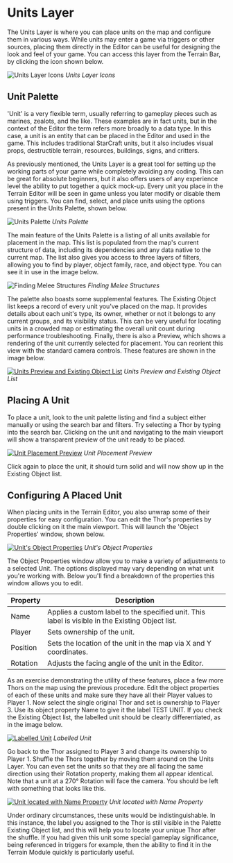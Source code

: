 # Units Layer

The Units Layer is where you can place units on the map and configure them in various ways. While units may enter a game via triggers or other sources, placing them directly in the Editor can be useful for designing the look and feel of your game. You can access this layer from the Terrain Bar, by clicking the icon shown below.

![Units Layer Icons](./resources/021_Units_Layer1.png)
*Units Layer Icons*

## Unit Palette

'Unit' is a very flexible term, usually referring to gameplay pieces such as marines, zealots, and the like. These examples are in fact units, but in the context of the Editor the term refers more broadly to a data type. In this case, a unit is an entity that can be placed in the Editor and used in the game. This includes traditional StarCraft units, but it also includes visual props, destructible terrain, resources, buildings, signs, and critters.

As previously mentioned, the Units Layer is a great tool for setting up the working parts of your game while completely avoiding any coding. This can be great for absolute beginners, but it also offers users of any experience level the ability to put together a quick mock-up. Every unit you place in the Terrain Editor will be seen in game unless you later modify or disable them using triggers. You can find, select, and place units using the options present in the Units Palette, shown below.

![Units Palette](./resources/021_Units_Layer2.png)
*Units Palette*

The main feature of the Units Palette is a listing of all units available for placement in the map. This list is populated from the map's current structure of data, including its dependencies and any data native to the current map. The list also gives you access to three layers of filters, allowing you to find by player, object family, race, and object type. You can see it in use in the image below.

![Finding Melee Structures](./resources/021_Units_Layer3.png)
*Finding Melee Structures*

The palette also boasts some supplemental features. The Existing Object list keeps a record of every unit you've placed on the map. It provides details about each unit's type, its owner, whether or not it belongs to any current groups, and its visibility status. This can be very useful for locating units in a crowded map or estimating the overall unit count during performance troubleshooting. Finally, there is also a Preview, which shows a rendering of the unit currently selected for placement. You can reorient this view with the standard camera controls. These features are shown in the image below.

[![Units Preview and Existing Object List](./resources/021_Units_Layer4.png)](./resources/021_Units_Layer4.png)
*Units Preview and Existing Object List*

## Placing A Unit

To place a unit, look to the unit palette listing and find a subject either manually or using the search bar and filters. Try selecting a Thor by typing into the search bar. Clicking on the unit and navigating to the main viewport will show a transparent preview of the unit ready to be placed.

[![Unit Placement Preview](./resources/021_Units_Layer5.png)](./resources/021_Units_Layer5.png)
*Unit Placement Preview*

Click again to place the unit, it should turn solid and will now show up in the Existing Object list.

## Configuring A Placed Unit

When placing units in the Terrain Editor, you also unwrap some of their properties for easy configuration. You can edit the Thor's properties by double clicking on it the main viewport. This will launch the 'Object Properties' window, shown below.

[![Unit's Object Properties](./resources/021_Units_Layer6.png)](./resources/021_Units_Layer6.png)
*Unit's Object Properties*

The Object Properties window allow you to make a variety of adjustments to a selected Unit. The options displayed may vary depending on what unit you're working with. Below you'll find a breakdown of the properties this window allows you to edit.

| Property | Description                                                                                      |
| -------- | ------------------------------------------------------------------------------------------------ |
| Name     | Applies a custom label to the specified unit. This label is visible in the Existing Object list. |
| Player   | Sets ownership of the unit.                                                                      |
| Position | Sets the location of the unit in the map via X and Y coordinates.                                |
| Rotation | Adjusts the facing angle of the unit in the Editor.                                              |

As an exercise demonstrating the utility of these features, place a few more Thors on the map using the previous procedure. Edit the object properties of each of these units and make sure they have all their Player values to Player 1. Now select the single original Thor and set is ownership to Player 3. Use its object property Name to give it the label TEST UNIT. If you check the Existing Object list, the labelled unit should be clearly differentiated, as in the image below.

[![Labelled Unit](./resources/021_Units_Layer7.png)](./resources/021_Units_Layer7.png)
*Labelled Unit*

Go back to the Thor assigned to Player 3 and change its ownership to Player 1. Shuffle the Thors together by moving them around on the Units Layer. You can even set the units so that they are all facing the same direction using their Rotation property, making them all appear identical. Note that a unit at a 270° Rotation will face the camera. You should be left with something that looks like this.

[![Unit located with Name Property](./resources/021_Units_Layer8.png)](./resources/021_Units_Layer8.png)
*Unit located with Name Property*

Under ordinary circumstances, these units would be indistinguishable. In this instance, the label you assigned to the Thor is still visible in the Palette Existing Object list, and this will help you to locate your unique Thor after the shuffle. If you had given this unit some special gameplay significance, being referenced in triggers for example, then the ability to find it in the Terrain Module quickly is particularly useful.
